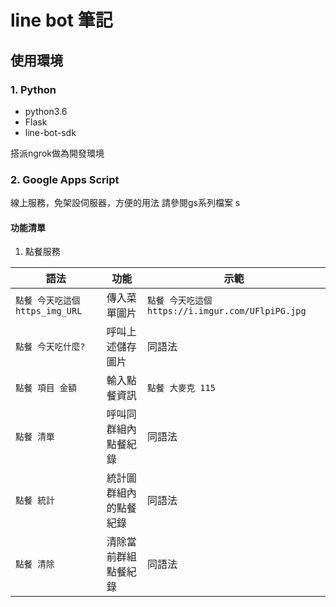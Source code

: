 # line bot 筆記

## 使用環境

### 1. Python
* python3.6
* Flask
* line-bot-sdk

搭派ngrok做為開發環境

### 2. Google Apps Script

線上服務，免架設伺服器，方便的用法
請參閱gs系列檔案
s
#### 功能清單
1. 點餐服務

|語法|功能|示範|
|--|--|--|
|`點餐 今天吃這個 https_img_URL`|傳入菜單圖片|`點餐 今天吃這個 https://i.imgur.com/UFlpiPG.jpg`|
|`點餐 今天吃什麼?`|呼叫上述儲存圖片|同語法|
|`點餐 項目 金額`|輸入點餐資訊|`點餐 大麥克 115`|
|`點餐 清單`|呼叫同群組內點餐紀錄|同語法|
|`點餐 統計`|統計圖群組內的點餐紀錄|同語法|
|`點餐 清除`|清除當前群組點餐紀錄|同語法|